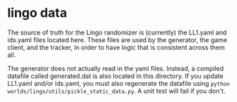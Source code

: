 # lingo data

The source of truth for the Lingo randomizer is (currently) the LL1.yaml and ids.yaml files located here. These files are used by the generator, the game client, and the tracker, in order to have logic that is consistent across them all.

The generator does not actually read in the yaml files. Instead, a compiled datafile called generated.dat is also located in this directory. If you update LL1.yaml and/or ids.yaml, you must also regenerate the datafile using `python worlds/lingo/utils/pickle_static_data.py`. A unit test will fail if you don't.
